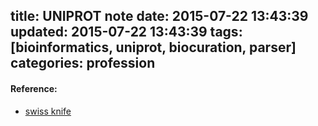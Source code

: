 title: UNIPROT note
date: 2015-07-22 13:43:39
updated: 2015-07-22 13:43:39
tags: [bioinformatics, uniprot, biocuration, parser] 
categories: profession
---

#### Reference:
- [swiss knife]()